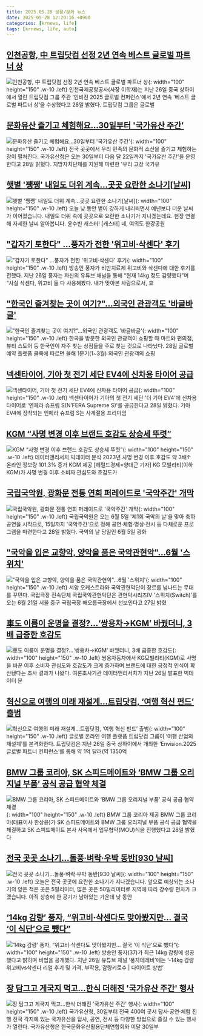 ```yaml
---
title: 2025.05.28 생활/문화 뉴스
date: 2025-05-28 12:20:16 +0900
categories: [krnews, life]
tags: [krnews, life, auto]
---
```

## [인천공항, 中 트립닷컴 선정 2년 연속 베스트 글로벌 파트너 상](https://n.news.naver.com/mnews/article/003/0013269972)

![인천공항, 中 트립닷컴 선정 2년 연속 베스트 글로벌 파트너 상](https://mimgnews.pstatic.net/image/origin/003/2025/05/28/13269972.jpg?type=nf220_150){: width="100" height="150" .w-10 .left}
인천국제공항공사(사장 이학재)는 지난 26일 중국 상하이에서 열린 트립닷컴 그룹 주관 ‘인비전 2025 글로벌 컨퍼런스’에서 2년 연속 ‘베스트 글로벌 파트너 상’을 수상했다고 28일 밝혔다. 트립닷컴 그룹은 글로벌

## [문화유산 즐기고 체험해요…30일부터 '국가유산 주간'](https://n.news.naver.com/mnews/article/277/0005599341)

![문화유산 즐기고 체험해요…30일부터 '국가유산 주간'](https://mimgnews.pstatic.net/image/origin/277/2025/05/28/5599341.jpg?type=nf220_150){: width="100" height="150" .w-10 .left}
전국 곳곳에서 우리 민족의 문화적 소산을 즐기고 체험하는 장이 펼쳐진다. 국가유산청은 오는 30일부터 다음 달 22일까지 '국가유산 주간'을 운영한다고 28일 밝혔다. 지방자치단체를 지원해 마련한 '우리 고장 국가유

## [햇볕 '쨍쨍' 내일도 더위 계속...곳곳 요란한 소나기[날씨]](https://n.news.naver.com/mnews/article/052/0002198460)

![햇볕 '쨍쨍' 내일도 더위 계속...곳곳 요란한 소나기[날씨]](https://mimgnews.pstatic.net/image/origin/052/2025/05/27/2198460.jpg?type=nf220_150){: width="100" height="150" .w-10 .left}
오늘 낮 동안 볕이 강하게 내리쬐면서 예년보다 더운 날씨가 이어졌습니다. 내일도 더위 속에 곳곳으로 요란한 소나기가 지나겠는데요. 현장 연결해 자세한 날씨 알아봅니다. 윤수빈 캐스터! [캐스터] 네, 여의도 한강공원

## ["갑자기 토한다" …풍자가 전한 '위고비·삭센다' 후기](https://n.news.naver.com/mnews/article/014/0005355820)

!["갑자기 토한다" …풍자가 전한 '위고비·삭센다' 후기](https://mimgnews.pstatic.net/image/origin/014/2025/05/28/5355820.jpg?type=nf220_150){: width="100" height="150" .w-10 .left}
방송인 풍자가 비만치료제 위고비와 삭센다에 대한 후기를 전했다. 지난 26일 풍자는 자신의 유튜브 채널을 통해 “현재 14kg 정도 감량했다”며 “사실 삭센다, 위고비 둘 다 사용해봤다. 내가 맞아본 사람으로서, 효

## ["한국인 즐겨찾는 곳이 여기?"…외국인 관광객도 '바글바글'](https://n.news.naver.com/mnews/article/015/0005137480)

!["한국인 즐겨찾는 곳이 여기?"…외국인 관광객도 '바글바글'](https://mimgnews.pstatic.net/image/origin/015/2025/05/28/5137480.jpg?type=nf220_150){: width="100" height="150" .w-10 .left}
한국을 방문한 외국인 관광객이 쇼핑할 때 마트와 편의점, 뷰티 스토어 등 한국인이 자주 찾는 상점들을 주로 찾는 것으로 나타났다. 28일 글로벌 예약 플랫폼 클룩에 따르면 올해 1분기(1~3월) 외국인 관광객의 쇼핑

## [넥센타이어, 기아 첫 전기 세단 EV4에 신차용 타이어 공급](https://n.news.naver.com/mnews/article/003/0013269494)

![넥센타이어, 기아 첫 전기 세단 EV4에 신차용 타이어 공급](https://mimgnews.pstatic.net/image/origin/003/2025/05/28/13269494.jpg?type=nf220_150){: width="100" height="150" .w-10 .left}
넥센타이어가 기아의 첫 전기 세단 '더 기아 EV4'에 신차용 타이어로 '엔페라 슈프림 S(N’FERA Supreme S)'를 공급한다고 28일 밝혔다. 기아 EV4에 장착되는 엔페라 슈프림 S는 사계절용 프리미엄

## [KGM “사명 변경 이후 브랜드 호감도 상승세 뚜렷”](https://n.news.naver.com/mnews/article/016/0002477420)

![KGM “사명 변경 이후 브랜드 호감도 상승세 뚜렷”](https://mimgnews.pstatic.net/image/origin/016/2025/05/28/2477420.jpg?type=nf220_150){: width="100" height="150" .w-10 .left}
데이터앤리서치 빅데이터 분석 2023년 사명 변경 이후 호감도 약 3배↑ 온라인 정보량 101.3% 증가 KGM 제공 [헤럴드경제=양대근 기자] KG 모빌리티(이하 KGM)가 사명 변경 이후 소비자 관심도와 호감도가

## [국립국악원, 광화문 전통 연희 퍼레이드로 '국악주간' 개막](https://n.news.naver.com/mnews/article/003/0013269770)

![국립국악원, 광화문 전통 연희 퍼레이드로 '국악주간' 개막](https://mimgnews.pstatic.net/image/origin/003/2025/05/28/13269770.jpg?type=nf220_150){: width="100" height="150" .w-10 .left}
국립국악원은 오는 6월 5일 '제1회 국악의 날'을 맞아 축하공연을 시작으로, 15일까지 '국악주간'으로 정해 공연·체험·명상·전시 등 다채로운 프로그램을 마련한다고 28일 밝혔다. 국악의 날 당일인 6월 5일 광화

## ["국악을 입은 교향악, 양악을 품은 국악관현악"…6월 '스위치'](https://n.news.naver.com/mnews/article/421/0008277041)

!["국악을 입은 교향악, 양악을 품은 국악관현악"…6월 '스위치'](https://mimgnews.pstatic.net/image/origin/421/2025/05/27/8277041.jpg?type=nf220_150){: width="100" height="150" .w-10 .left}
서양 오케스트라와 국악관현악단이 장르를 넘나드는 무대를 꾸민다. 국립극장 전속단체 국립국악관현악단은 관현악시리즈Ⅳ '스위치(Switch)'를 오는 6월 21일 서울 중구 국립극장 해오름극장에서 선보인다고 27일 밝혔

## [車도 이름이 운명을 결정?…‘쌍용차→KGM’ 바꿨더니, 3배 급증한 호감도](https://n.news.naver.com/mnews/article/009/0005499860)

![車도 이름이 운명을 결정?…‘쌍용차→KGM’ 바꿨더니, 3배 급증한 호감도](https://mimgnews.pstatic.net/image/origin/009/2025/05/28/5499860.jpg?type=nf220_150){: width="100" height="150" .w-10 .left}
쌍용자동차에서 KG모빌리티(KGM)로 사명을 바꾼 이후 소비자 관심도와 호감도가 크게 증가하며 브랜드에 대한 긍정적 인식이 확산됐다는 조사 결과가 나왔다. 여론조사기관 데이터앤리서치가 지난 26일 발표한 빅데이터 분

## [혁신으로 여행의 미래 재설계…트립닷컴, ‘여행 혁신 펀드’ 출범](https://n.news.naver.com/mnews/article/018/0006025377)

![혁신으로 여행의 미래 재설계…트립닷컴, ‘여행 혁신 펀드’ 출범](https://mimgnews.pstatic.net/image/origin/018/2025/05/28/6025377.jpg?type=nf220_150){: width="100" height="150" .w-10 .left}
글로벌 온라인 여행 플랫폼 트립닷컴 그룹이 ‘여행 산업의 재설계’를 본격화한다. 트립닷컴은 지난 26일 중국 상하이에서 개최한 ‘Envision.2025 글로벌 파트너 컨퍼런스’를 통해 약 1억 달러(약 1350억

## [BMW 그룹 코리아, SK 스피드메이트와 ‘BMW 그룹 오리지널 부품’ 공식 공급 협약 체결](https://n.news.naver.com/mnews/article/016/0002477333)

![BMW 그룹 코리아, SK 스피드메이트와 ‘BMW 그룹 오리지널 부품’ 공식 공급 협약 체결](https://mimgnews.pstatic.net/image/origin/016/2025/05/28/2477333.jpg?type=nf220_150){: width="100" height="150" .w-10 .left}
BMW 그룹 코리아 제공 BMW 그룹 코리아(대표이사 한상윤)가 SK 스피드메이트와 BMW 그룹 오리지널 부품 공식 공급 협약을 체결하고 SK 스피드메이트 본사 사옥에서 업무협약(MOU)식을 진행했다고 28일 밝혔다

## [전국 곳곳 소나기…돌풍·벼락·우박 동반[930 날씨]](https://n.news.naver.com/mnews/article/056/0011960122)

![전국 곳곳 소나기…돌풍·벼락·우박 동반[930 날씨]](https://mimgnews.pstatic.net/image/origin/056/2025/05/28/11960122.jpg?type=nf220_150){: width="100" height="150" .w-10 .left}
오늘은 전국 곳곳에 요란한 소나기가 지나겠습니다. 앞으로 예상되는 소나기의 양은 적은 곳은 5밀리미터, 많은 곳은 50밀리미터로 지역에 따라 강수량 편차가 크겠습니다. 아직 상층에 찬 공기가 남아있는 가운데 낮 동안

## [‘14kg 감량’ 풍자, “위고비·삭센다도 맞아봤지만… 결국 ‘이 식단’으로 뺐다”](https://n.news.naver.com/mnews/article/346/0000092501)

![‘14kg 감량’ 풍자, “위고비·삭센다도 맞아봤지만… 결국 ‘이 식단’으로 뺐다”](https://mimgnews.pstatic.net/image/origin/346/2025/05/28/92501.jpg?type=nf220_150){: width="100" height="150" .w-10 .left}
방송인 풍자(37)가 최근 14kg 감량에 성공했다고 밝히며 비법을 공개했다. 지난 26일 유튜브 채널 ‘풍자테레비’에는 ‘-14kg 감량 위고비vs삭센다 리얼 후기 및 가격, 부작용, 감량키로수 | 다이어트 방법’

## [장 담그고 게국지 먹고…한식 더해진 '국가유산 주간' 행사](https://n.news.naver.com/mnews/article/001/0015415882)

![장 담그고 게국지 먹고…한식 더해진 '국가유산 주간' 행사](https://mimgnews.pstatic.net/image/origin/001/2025/05/28/15415882.jpg?type=nf220_150){: width="100" height="150" .w-10 .left}
국가유산청, 30일부터 전국 400여 곳서 답사·공연·체험 진행 전국 각지에 있는 국가유산을 답사, 공연, 전시 등 다양한 방법으로 즐길 수 있는 행사가 열린다. 국가유산청은 한국문화유산활용단체연합회와 이달 30일부

